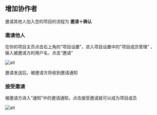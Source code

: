 ## 增加协作者

邀请其他人加入您的项目的流程为 **邀请＋确认**


### 邀请他人

在你的项目主页点击右上角的“项目设置”，进入项目设置中的“项目成员管理” ，输入被邀请方的用户名，点击“邀请”

![alt](/CSDN_Code/code_support/blob/master/images/FAQ_4_1_1.png "")

邀请发送后，被邀请方将收到邀请通知


### 接受邀请
被邀请方进入“通知”中的邀请通知，点击接受邀请就可以成为项目成员

![alt](/CSDN_Code/code_support/blob/master/images/FAQ_4_1_2.png "")

